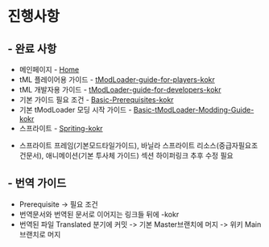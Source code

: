 # 진행사항

## - 완료 사항

* 메인페이지 - [Home](Home)
* tML 플레이어용 가이드 - [tModLoader-guide-for-players-kokr](tModLoader-guide-for-players-kokr)
* tML 개발자용 가이드 - [tModLoader-guide-for-developers-kokr](tModLoader-guide-for-developers-kokr)
* 기본 가이드 필요 조건 - [Basic-Prerequisites-kokr](Basic-Prerequisites-kokr)
* 기본 tModLoader 모딩 시작 가이드 - [Basic-tModLoader-Modding-Guide-kokr](Basic-tModLoader-Modding-Guide-kokr)
* 스프라이트 - [Spriting-kokr](Spriting-kokr)
- 스프라이트 프레임(기본모드타일가이드), 바닐라 스프라이트 리소스(중급자필요조건문서), 애니메이션(기본 투사체 가이드) 섹션 하이퍼링크 추후 수정 필요

## - 번역 가이드

* Prerequisite -> 필요 조건
* 번역문서와 번역된 문서로 이어지는 링크들 뒤에 -kokr
* 번역된 파일 Translated 분기에 커밋 -> 기본 Master브랜치에 머지 -> 위키 Main브랜치로 머지
